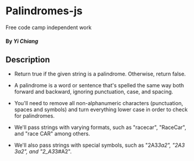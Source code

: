 # Palindromes-js
Free code camp independent work

#### By _**Yi Chiang**_

## Description

* Return true if the given string is a palindrome. Otherwise, return false.

* A palindrome is a word or sentence that's spelled the same way both forward and backward, ignoring punctuation, case, and spacing.

* You'll need to remove all non-alphanumeric characters (punctuation, spaces and symbols) and turn everything lower case in order to check for palindromes.

* We'll pass strings with varying formats, such as "racecar", "RaceCar", and "race CAR" among others.

* We'll also pass strings with special symbols, such as "2A3*3a2", "2A3 3a2", and "2_A3*3#A2".
